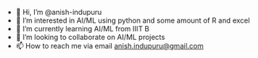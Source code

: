 - 👋 Hi, I’m @anish-indupuru
- 👀 I’m interested in AI/ML using python and some amount of R and excel
- 🌱 I’m currently learning AI/ML from IIIT B 
- 💞️ I’m looking to collaborate on AI/ML projects
- 📫 How to reach me via email anish.indupuru@gmail.com

<!---
anish-indupuru/anish-indupuru is a ✨ special ✨ repository because its `README.md` (this file) appears on your GitHub profile.
You can click the Preview link to take a look at your changes.
--->
